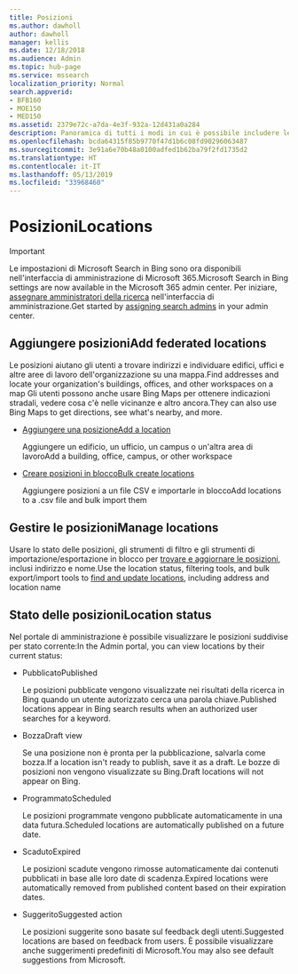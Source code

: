 ```yaml
---
title: Posizioni
ms.author: dawholl
author: dawholl
manager: kellis
ms.date: 12/18/2018
ms.audience: Admin
ms.topic: hub-page
ms.service: mssearch
localization_priority: Normal
search.appverid:
- BFB160
- MOE150
- MED150
ms.assetid: 2379e72c-a7da-4e3f-932a-12d431a0a284
description: Panoramica di tutti i modi in cui è possibile includere le posizioni dell'organizzazione nei risultati di lavoro di Microsoft Search
ms.openlocfilehash: bcda64315f85b9770f47d1b6c08fd90296063487
ms.sourcegitcommit: 3e91a6e70b48a0100adfed1b62ba79f2fd1735d2
ms.translationtype: HT
ms.contentlocale: it-IT
ms.lasthandoff: 05/13/2019
ms.locfileid: "33968460"
---
```

# <a name="locations"></a><span data-ttu-id="9d4f4-103">Posizioni</span><span class="sxs-lookup"><span data-stu-id="9d4f4-103">Locations</span></span>

> [!IMPORTANT]
> <span data-ttu-id="9d4f4-104">Le impostazioni di Microsoft Search in Bing sono ora disponibili nell'interfaccia di amministrazione di Microsoft 365.</span><span class="sxs-lookup"><span data-stu-id="9d4f4-104">Microsoft Search in Bing settings are now available in the Microsoft 365 admin center.</span></span> <span data-ttu-id="9d4f4-105">Per iniziare, [assegnare amministratori della ricerca](https://docs.microsoft.com/it-IT/microsoftsearch/setup-microsoft-search#step-2-assign-search-admin-and-search-editor) nell'interfaccia di amministrazione.</span><span class="sxs-lookup"><span data-stu-id="9d4f4-105">Get started by [assigning search admins](https://docs.microsoft.com/en-us/microsoftsearch/setup-microsoft-search#step-2-assign-search-admin-and-search-editor) in your admin center.</span></span>
    
## <a name="add-locations"></a><span data-ttu-id="9d4f4-106">Aggiungere posizioni</span><span class="sxs-lookup"><span data-stu-id="9d4f4-106">Add federated locations</span></span>

<span data-ttu-id="9d4f4-107">Le posizioni aiutano gli utenti a trovare indirizzi e individuare edifici, uffici e altre aree di lavoro dell'organizzazione su una mappa.</span><span class="sxs-lookup"><span data-stu-id="9d4f4-107">Find addresses and locate your organization's buildings, offices, and other workspaces on a map</span></span> <span data-ttu-id="9d4f4-108">Gli utenti possono anche usare Bing Maps per ottenere indicazioni stradali, vedere cosa c'è nelle vicinanze e altro ancora.</span><span class="sxs-lookup"><span data-stu-id="9d4f4-108">They can also use Bing Maps to get directions, see what's nearby, and more.</span></span>
  
- [<span data-ttu-id="9d4f4-109">Aggiungere una posizione</span><span class="sxs-lookup"><span data-stu-id="9d4f4-109">Add a location</span></span>](add-a-location.md)
    
    <span data-ttu-id="9d4f4-110">Aggiungere un edificio, un ufficio, un campus o un'altra area di lavoro</span><span class="sxs-lookup"><span data-stu-id="9d4f4-110">Add a building, office, campus, or other workspace</span></span>
    
- [<span data-ttu-id="9d4f4-111">Creare posizioni in blocco</span><span class="sxs-lookup"><span data-stu-id="9d4f4-111">Bulk create locations</span></span>](bulk-create-locations.md)
    
    <span data-ttu-id="9d4f4-112">Aggiungere posizioni a un file CSV e importarle in blocco</span><span class="sxs-lookup"><span data-stu-id="9d4f4-112">Add locations to a .csv file and bulk import them</span></span>
    
## <a name="manage-locations"></a><span data-ttu-id="9d4f4-113">Gestire le posizioni</span><span class="sxs-lookup"><span data-stu-id="9d4f4-113">Manage locations</span></span>

<span data-ttu-id="9d4f4-114">Usare lo stato delle posizioni, gli strumenti di filtro e gli strumenti di importazione/esportazione in blocco per [trovare e aggiornare le posizioni](manage-locations.md), inclusi indirizzo e nome.</span><span class="sxs-lookup"><span data-stu-id="9d4f4-114">Use the location status, filtering tools, and bulk export/import tools to [find and update locations](manage-locations.md), including address and location name</span></span>
  
## <a name="location-status"></a><span data-ttu-id="9d4f4-115">Stato delle posizioni</span><span class="sxs-lookup"><span data-stu-id="9d4f4-115">Location status</span></span>

<span data-ttu-id="9d4f4-116">Nel portale di amministrazione è possibile visualizzare le posizioni suddivise per stato corrente:</span><span class="sxs-lookup"><span data-stu-id="9d4f4-116">In the Admin portal, you can view locations by their current status:</span></span>
  
- <span data-ttu-id="9d4f4-117">Pubblicato</span><span class="sxs-lookup"><span data-stu-id="9d4f4-117">Published</span></span>
    
    <span data-ttu-id="9d4f4-118">Le posizioni pubblicate vengono visualizzate nei risultati della ricerca in Bing quando un utente autorizzato cerca una parola chiave.</span><span class="sxs-lookup"><span data-stu-id="9d4f4-118">Published locations appear in Bing search results when an authorized user searches for a keyword.</span></span>
    
- <span data-ttu-id="9d4f4-119">Bozza</span><span class="sxs-lookup"><span data-stu-id="9d4f4-119">Draft view</span></span>
    
    <span data-ttu-id="9d4f4-120">Se una posizione non è pronta per la pubblicazione, salvarla come bozza.</span><span class="sxs-lookup"><span data-stu-id="9d4f4-120">If a location isn't ready to publish, save it as a draft.</span></span> <span data-ttu-id="9d4f4-121">Le bozze di posizioni non vengono visualizzate su Bing.</span><span class="sxs-lookup"><span data-stu-id="9d4f4-121">Draft locations will not appear on Bing.</span></span>
    
- <span data-ttu-id="9d4f4-122">Programmato</span><span class="sxs-lookup"><span data-stu-id="9d4f4-122">Scheduled</span></span>
    
    <span data-ttu-id="9d4f4-123">Le posizioni programmate vengono pubblicate automaticamente in una data futura.</span><span class="sxs-lookup"><span data-stu-id="9d4f4-123">Scheduled locations are automatically published on a future date.</span></span>
    
- <span data-ttu-id="9d4f4-124">Scaduto</span><span class="sxs-lookup"><span data-stu-id="9d4f4-124">Expired</span></span>
    
    <span data-ttu-id="9d4f4-125">Le posizioni scadute vengono rimosse automaticamente dai contenuti pubblicati in base alle loro date di scadenza.</span><span class="sxs-lookup"><span data-stu-id="9d4f4-125">Expired locations were automatically removed from published content based on their expiration dates.</span></span>
    
- <span data-ttu-id="9d4f4-126">Suggerito</span><span class="sxs-lookup"><span data-stu-id="9d4f4-126">Suggested action</span></span>
    
    <span data-ttu-id="9d4f4-127">Le posizioni suggerite sono basate sul feedback degli utenti.</span><span class="sxs-lookup"><span data-stu-id="9d4f4-127">Suggested locations are based on feedback from users.</span></span> <span data-ttu-id="9d4f4-128">È possibile visualizzare anche suggerimenti predefiniti di Microsoft.</span><span class="sxs-lookup"><span data-stu-id="9d4f4-128">You may also see default suggestions from Microsoft.</span></span>

  

